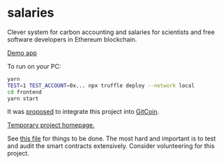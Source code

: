 # salaries
Clever system for carbon accounting and salaries for scientists and free software developers in Ethereum blockchain.

[Demo app](https://vporton.github.io/future-salary/)

To run on your PC:

```sh
yarn
TEST=1 TEST_ACCOUNT=0x... npx truffle deploy --network local
cd frontend
yarn start
```

It was [proposed](https://github.com/gitcoinco/web/issues/8183) to integrate this project into [GitCoin](https://gitcoin.co).

[Temporary project homepage.](https://reward.portonvictor.org)

See [this file](TODO) for things to be done. The most hard and important is to test and audit the smart contracts extensively. Consider volunteering for this project.
